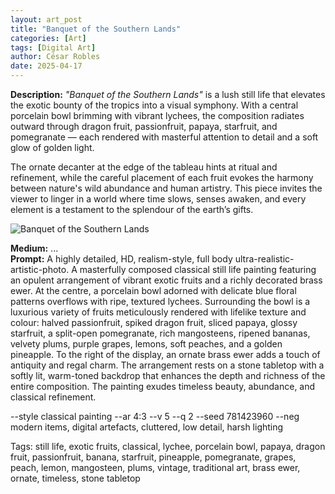```yaml
---
layout: art_post
title: "Banquet of the Southern Lands"
categories: [Art]
tags: [Digital Art]
author: César Robles
date: 2025-04-17
---
```

**Description:** *"Banquet of the Southern Lands"* is a lush still life that elevates the exotic bounty of the tropics into a visual symphony. With a central porcelain bowl brimming with vibrant lychees, the composition radiates outward through dragon fruit, passionfruit, papaya, starfruit, and pomegranate — each rendered with masterful attention to detail and a soft glow of golden light.

The ornate decanter at the edge of the tableau hints at ritual and refinement, while the careful placement of each fruit evokes the harmony between nature's wild abundance and human artistry. This piece invites the viewer to linger in a world where time slows, senses awaken, and every element is a testament to the splendour of the earth’s gifts.

![Banquet of the Southern Lands](/imag/digital_art/banquet_of_the_southern_lands.jpg)

**Medium:** ...\
**Prompt:** A highly detailed, HD, realism-style,  full body ultra-realistic-artistic-photo. A masterfully composed classical still life painting featuring an opulent arrangement of vibrant exotic fruits and a richly decorated brass ewer. At the centre, a porcelain bowl adorned with delicate blue floral patterns overflows with ripe, textured lychees. Surrounding the bowl is a luxurious variety of fruits meticulously rendered with lifelike texture and colour: halved passionfruit, spiked dragon fruit, sliced papaya, glossy starfruit, a split-open pomegranate, rich mangosteens, ripened bananas, velvety plums, purple grapes, lemons, soft peaches, and a golden pineapple. To the right of the display, an ornate brass ewer adds a touch of antiquity and regal charm. The arrangement rests on a stone tabletop with a softly lit, warm-toned backdrop that enhances the depth and richness of the entire composition. The painting exudes timeless beauty, abundance, and classical refinement.

--style classical painting --ar 4:3 --v 5 --q 2 --seed 781423960 --neg modern items, digital artefacts, cluttered, low detail, harsh lighting

Tags: still life, exotic fruits, classical, lychee, porcelain bowl, papaya, dragon fruit, passionfruit, banana, starfruit, pineapple, pomegranate, grapes, peach, lemon, mangosteen, plums, vintage, traditional art, brass ewer, ornate, timeless, stone tabletop
